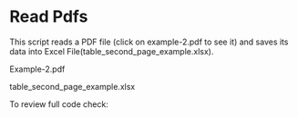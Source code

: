 # Read Pdfs

This script reads a PDF file (click on example-2.pdf to see it) and saves its data into Excel File(table_second_page_example.xlsx).

Example-2.pdf


table_second_page_example.xlsx

To review full code check: 
